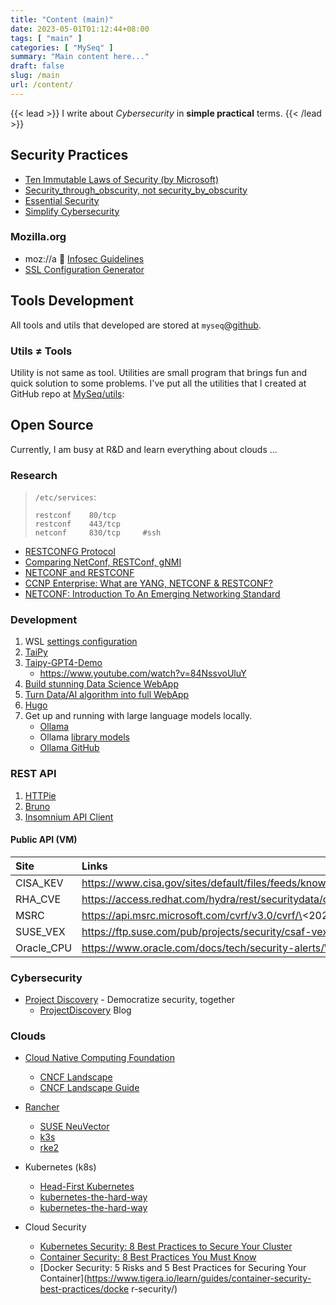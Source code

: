 ```yaml
---
title: "Content (main)"
date: 2023-05-01T01:12:44+08:00
tags: [ "main" ]
categories: [ "MySeq" ]
summary: "Main content here..."
draft: false
slug: /main
url: /content/
---
```

{{< lead >}}
I write about *Cybersecurity* in **simple practical** terms.
{{< /lead >}}

## Security Practices

 * [Ten Immutable Laws of Security (by Microsoft)](/immutable_laws/)
 * [Security_through_obscurity, not security_by_obscurity](https://en.wikipedia.org/wiki/Security_through_obscurity)
 * [Essential Security](/categories/essential/)
 * [Simplify Cybersecurity](/categories/simplify/)

### Mozilla.org

 - moz://a 🦖 [Infosec Guidelines](https://infosec.mozilla.org/guidelines/)
 - [SSL Configuration Generator](https://ssl-config.mozilla.org/)

## Tools Development

All tools and utils that developed are stored at `myseq`@[github](https://github.com/myseq/).

### Utils ≠ Tools

Utility is not same as tool. Utilities are small program that brings fun and quick solution to some problems. I've put all the utilities that I created at GitHub repo at [MySeq/utils](https://github.com/myseq/utils):

<!--
## Localhost

There are few ways to search this website:
 1. Use [category](/categories/) or [tags](/tags/) 
 1. Use [Google Search](/search/)
 3. Use [monthly](/) to browse the posts quickly. [ <mark>under development</mark> ]
 -->

## Open Source 

Currently, I am busy at R&D and learn everything about clouds ...

### Research

> `/etc/services`:
>
> ```
> restconf    80/tcp
> restconf    443/tcp
> netconf     830/tcp     #ssh
> ```

 - [RESTCONFG Protocol](https://www.cisco.com/c/en/us/td/docs/ios-xml/ios/prog/configuration/168/b_168_programmability_cg/RESTCONF.pdf)
 - [Comparing NetConf, RESTConf, gNMI](https://rayka-co.com/lesson/compare-netconf-restconf-and-gnmi/)
 - [NETCONF and RESTCONF](https://www.ipspace.net/kb/CiscoAutomation/070-netconf.html)
 - [CCNP Enterprise: What are YANG, NETCONF & RESTCONF?](https://www.cbtnuggets.com/blog/certifications/cisco/ccnp-enterprise-what-are-yang-netconf-restconf)
 - [NETCONF: Introduction To An Emerging Networking Standard](https://www.networkcomputing.com/networking/netconf-introduction-emerging-networking-standard)

### Development

  1. WSL [settings configuration](https://github.com/MicrosoftDocs/wsl/blob/main/WSL/wsl-config.md)
  1. [TaiPy](https://github.com/Avaiga/taipy)
  1. [Taipy-GPT4-Demo](https://github.com/AlexandreSajus/Taipy-GPT4-Demo)
      - https://www.youtube.com/watch?v=84NssvoUluY
  1. [Build stunning Data Science WebApp](https://www.youtube.com/watch?v=vXQ6B2XwQ2g)
  1. [Turn Data/AI algorithm into full WebApp](https://www.youtube.com/watch?v=FNCF6PX0dbk)
  1. [Hugo](https://digitaldrummerj.me/series/blogging-with-hugo/)
  1. Get up and running with large language models locally. 
      - [Ollama](https://ollama.com/)
      - Ollama [library models](https://ollama.com/library)
      - [Ollama GitHub](https://github.com/ollama/ollama)

### REST API

 1. [HTTPie](https://httpio.io/app)
 1. [Bruno](https://www.usebruno.com/)
 1. [Insomnium API Client](https://github.com/ArchGPT/insomnium)

#### Public API (VM)

| Site | Links |
| :--- | :---- |
| CISA_KEV | https://www.cisa.gov/sites/default/files/feeds/known_exploited_vulnerabilities.json |
| RHA_CVE | https://access.redhat.com/hydra/rest/securitydata/cve/\<CVE-2024-2961\>.json |
| MSRC | https://api.msrc.microsoft.com/cvrf/v3.0/cvrf/\<2024-aug\> |
| SUSE_VEX | https://ftp.suse.com/pub/projects/security/csaf-vex/\<cve-2023-46842\>.json |
| Oracle_CPU | https://www.oracle.com/docs/tech/security-alerts/\<cpujul2024csaf\>.json |


### Cybersecurity

 * [Project Discovery](https://projectdiscovery.io/) - Democratize security, together
   * [ProjectDiscovery](https://blog.projectdiscovery.io/) Blog

### Clouds
 - [Cloud Native Computing Foundation](https://www.cncf.io/ "MAKE CLOUD NATIVE UBIQUITOUS")
    - [CNCF Landscape](https://landscape.cncf.io/)
    - [CNCF Landscape Guide](https://landscape.cncf.io/guide)

 - [Rancher](https://www.rancher.com/)
    - [SUSE NeuVector](https://www.suse.com/products/neuvector/)
    - [k3s](https://docs.k3s.io/)
    - [rke2](https://docs.rke2.io/)

 - Kubernetes (k8s)
    - [Head-First Kubernetes](https://head-first-kubernetes.github.io/)
    - [kubernetes-the-hard-way](https://github.com/kelseyhightower/kubernetes-the-hard-way/)
    - [kubernetes-the-hard-way](https://github.com/kelseyhightower/kubernetes-the-hard-way/tree/master/docs)

 - Cloud Security
    - [Kubernetes Security: 8 Best Practices to Secure Your Cluster](https://www.tigera.io/learn/guides/kubernetes-security/)
    - [Container Security: 8 Best Practices You Must Know](https://www.tigera.io/learn/guides/container-security-best-practices/)
    - [Docker Security: 5 Risks and 5 Best Practices for Securing Your Container](https://www.tigera.io/learn/guides/container-security-best-practices/docke
r-security/)

